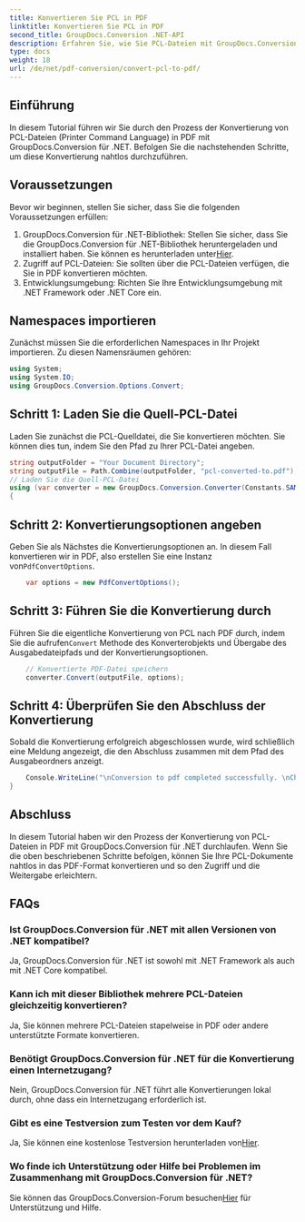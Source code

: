 ```yaml
---
title: Konvertieren Sie PCL in PDF
linktitle: Konvertieren Sie PCL in PDF
second_title: GroupDocs.Conversion .NET-API
description: Erfahren Sie, wie Sie PCL-Dateien mit GroupDocs.Conversion für .NET mühelos in PDF konvertieren. Folgen Sie unserer Schritt-für-Schritt-Anleitung.
type: docs
weight: 18
url: /de/net/pdf-conversion/convert-pcl-to-pdf/
---
```

## Einführung
In diesem Tutorial führen wir Sie durch den Prozess der Konvertierung von PCL-Dateien (Printer Command Language) in PDF mit GroupDocs.Conversion für .NET. Befolgen Sie die nachstehenden Schritte, um diese Konvertierung nahtlos durchzuführen.
## Voraussetzungen
Bevor wir beginnen, stellen Sie sicher, dass Sie die folgenden Voraussetzungen erfüllen:
1. GroupDocs.Conversion für .NET-Bibliothek: Stellen Sie sicher, dass Sie die GroupDocs.Conversion für .NET-Bibliothek heruntergeladen und installiert haben. Sie können es herunterladen unter[Hier](https://releases.groupdocs.com/conversion/net/).
2. Zugriff auf PCL-Dateien: Sie sollten über die PCL-Dateien verfügen, die Sie in PDF konvertieren möchten.
3. Entwicklungsumgebung: Richten Sie Ihre Entwicklungsumgebung mit .NET Framework oder .NET Core ein.

## Namespaces importieren
Zunächst müssen Sie die erforderlichen Namespaces in Ihr Projekt importieren. Zu diesen Namensräumen gehören:
```csharp
using System;
using System.IO;
using GroupDocs.Conversion.Options.Convert;
```
## Schritt 1: Laden Sie die Quell-PCL-Datei
Laden Sie zunächst die PCL-Quelldatei, die Sie konvertieren möchten. Sie können dies tun, indem Sie den Pfad zu Ihrer PCL-Datei angeben.
```csharp
string outputFolder = "Your Document Directory";
string outputFile = Path.Combine(outputFolder, "pcl-converted-to.pdf");
// Laden Sie die Quell-PCL-Datei
using (var converter = new GroupDocs.Conversion.Converter(Constants.SAMPLE_PCL))
{
```
## Schritt 2: Konvertierungsoptionen angeben
 Geben Sie als Nächstes die Konvertierungsoptionen an. In diesem Fall konvertieren wir in PDF, also erstellen Sie eine Instanz von`PdfConvertOptions`.
```csharp
	var options = new PdfConvertOptions();
```
## Schritt 3: Führen Sie die Konvertierung durch
 Führen Sie die eigentliche Konvertierung von PCL nach PDF durch, indem Sie die aufrufen`Convert` Methode des Konverterobjekts und Übergabe des Ausgabedateipfads und der Konvertierungsoptionen.
```csharp
	// Konvertierte PDF-Datei speichern
	converter.Convert(outputFile, options);
```
## Schritt 4: Überprüfen Sie den Abschluss der Konvertierung
Sobald die Konvertierung erfolgreich abgeschlossen wurde, wird schließlich eine Meldung angezeigt, die den Abschluss zusammen mit dem Pfad des Ausgabeordners anzeigt.
```csharp
	Console.WriteLine("\nConversion to pdf completed successfully. \nCheck output in {0}", outputFolder);
}
```

## Abschluss
In diesem Tutorial haben wir den Prozess der Konvertierung von PCL-Dateien in PDF mit GroupDocs.Conversion für .NET durchlaufen. Wenn Sie die oben beschriebenen Schritte befolgen, können Sie Ihre PCL-Dokumente nahtlos in das PDF-Format konvertieren und so den Zugriff und die Weitergabe erleichtern.
## FAQs
### Ist GroupDocs.Conversion für .NET mit allen Versionen von .NET kompatibel?
Ja, GroupDocs.Conversion für .NET ist sowohl mit .NET Framework als auch mit .NET Core kompatibel.
### Kann ich mit dieser Bibliothek mehrere PCL-Dateien gleichzeitig konvertieren?
Ja, Sie können mehrere PCL-Dateien stapelweise in PDF oder andere unterstützte Formate konvertieren.
### Benötigt GroupDocs.Conversion für .NET für die Konvertierung einen Internetzugang?
Nein, GroupDocs.Conversion für .NET führt alle Konvertierungen lokal durch, ohne dass ein Internetzugang erforderlich ist.
### Gibt es eine Testversion zum Testen vor dem Kauf?
 Ja, Sie können eine kostenlose Testversion herunterladen von[Hier](https://releases.groupdocs.com/).
### Wo finde ich Unterstützung oder Hilfe bei Problemen im Zusammenhang mit GroupDocs.Conversion für .NET?
 Sie können das GroupDocs.Conversion-Forum besuchen[Hier](https://forum.groupdocs.com/c/conversion/11) für Unterstützung und Hilfe.